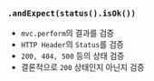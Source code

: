 ### `.andExpect(status().isOk())`

- `mvc.perform`의 결과를 검증
- `HTTP Header`의 `Status`를 검증
- `200, 404, 500` 등의 상태 검증
- 결론적으로 `200` 상태인지 아닌지 검증
